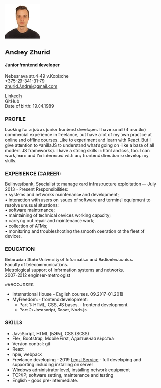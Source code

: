 ![Zhuryd Andrei](zhuryd.jpg)
## Andrey Zhurid  

#### Junior frontend developer

Nebesnaya str.4-49 v.Kopische  
+375-29-341-31-79  
zhurid.Andrei@gmail.com


[LinkedIn](https://www.linkedin.com/in/andreizhuryd-b552b9155/)  
[GitHub](https://github.com/ZhurydAndrei)  
Date of birth: 19.04.1989

### PROFILE  
Looking for a job as junior frontend developer. I have small (4 months) commercial experience in freelance, but have a lot of my own practice at online and offline courses. Like to experiment and learn with React. But I give attention to vanillaJS to understand what’s going on (like a base of all modern JS frameworks). I have a strong skills in html and css, too. I can work,learn and I’m interested with any frontend direction to develop my skills.  

### EXPERIENCE (CAREER)
Belinvestbank, Specialist to manage card infrastructure exploitation — July 2013 - Present Responsibilities:<br>
• systems and networks maintenance and development;  
• interaction with users on issues of software and terminal equipment to resolve unusual situations;  
• software maintenance;  
• maintaining of technical devices working capacity;  
• carrying out repair and maintenance work;  
• collection of ATMs;  
• monitoring and troubleshooting the smooth operation of the fleet of devices.  

### EDUCATION
Belarusian State University of Informatics and Radioelectronics.  
Faculty of telecommunications.  
Metrological support of information systems and networks.  
2007-2012 engineer-metrologist

###COURSES
* International House - English courses. 09.2017-01.2018  
* MyFreedom: - frontend development:  
  * Part 1: HTML, CSS, JS bases. - frontend development.  
  * Part 2: Javascript, React, Node.js

### SKILLS
* JavaScript, HTML (БЭМ), CSS (SCSS)  
* Flex, Bootstrap, Mobile First, Адаптивная вёрстка  
* Version control: git  
* React   
* npm, webpack  
* Freelance developing - 2019 [Legal Service](https://legal-service.by) - full developing and supporting including installing on server  
* Windows administrator level, installing network equipment  
* TCP/IP; software setting, maintenance and testing  
* English - good pre-intermediate.  


